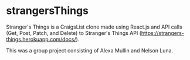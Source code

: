 # strangersThings

Stranger's Things is a CraigsList clone made using React.js and API calls (Get, Post, Patch, and Delete) to Stranger's Things API (https://strangers-things.herokuapp.com/docs/). 

This was a group project consisting of Alexa Mullin and Nelson Luna. 
